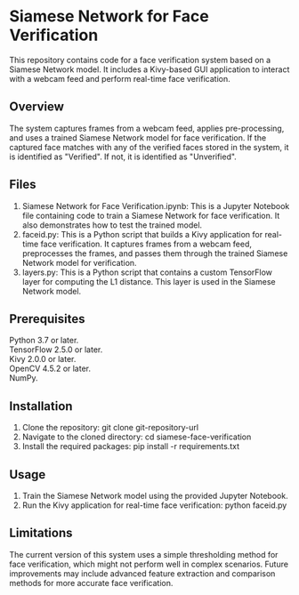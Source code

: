 # Siamese Network for Face Verification

This repository contains code for a face verification system based on a Siamese Network model. It includes a Kivy-based GUI application to interact with a webcam feed and perform real-time face verification.

## Overview
The system captures frames from a webcam feed, applies pre-processing, and uses a trained Siamese Network model for face verification. If the captured face matches with any of the verified faces stored in the system, it is identified as "Verified". If not, it is identified as "Unverified".

## Files
1. Siamese Network for Face Verification.ipynb: This is a Jupyter Notebook file containing code to train a Siamese Network for face verification. It also demonstrates how to test the trained model.
2. faceid.py: This is a Python script that builds a Kivy application for real-time face verification. It captures frames from a webcam feed, preprocesses the frames, and passes them through the trained Siamese Network model for verification.
3. layers.py: This is a Python script that contains a custom TensorFlow layer for computing the L1 distance. This layer is used in the Siamese Network model.

## Prerequisites
Python 3.7 or later.  
TensorFlow 2.5.0 or later.  
Kivy 2.0.0 or later.  
OpenCV 4.5.2 or later.  
NumPy.

## Installation
1. Clone the repository:
  git clone git-repository-url
2. Navigate to the cloned directory:
  cd siamese-face-verification
3. Install the required packages:
  pip install -r requirements.txt

## Usage
1. Train the Siamese Network model using the provided Jupyter Notebook.
2. Run the Kivy application for real-time face verification:
  python faceid.py

## Limitations
The current version of this system uses a simple thresholding method for face verification, which might not perform well in complex scenarios. Future improvements may include advanced feature extraction and comparison methods for more accurate face verification.


